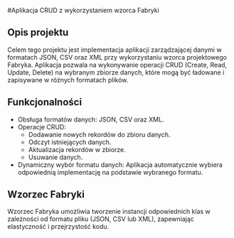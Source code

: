 #Aplikacja CRUD z wykorzystaniem wzorca Fabryki

## Opis projektu
Celem tego projektu jest implementacja aplikacji zarządzającej danymi w formatach JSON, CSV oraz XML przy wykorzystaniu wzorca projektowego Fabryka. Aplikacja pozwala na wykonywanie operacji CRUD (Create, Read, Update, Delete) na wybranym zbiorze danych, które mogą być ładowane i zapisywane w różnych formatach plików.

## Funkcjonalności
- Obsługa formatów danych: JSON, CSV oraz XML.
- Operacje CRUD:
   - Dodawanie nowych rekordów do zbioru danych.
   - Odczyt istniejących danych.
   - Aktualizacja rekordów w zbiorze.
   - Usuwanie danych.
- Dynamiczny wybór formatu danych: Aplikacja automatycznie wybiera odpowiednią implementację na podstawie wybranego formatu.

## Wzorzec Fabryki
Wzorzec Fabryka umożliwia tworzenie instancji odpowiednich klas w zależności od formatu pliku (JSON, CSV lub XML), zapewniając elastyczność i przejrzystość kodu.